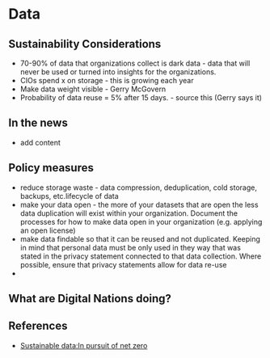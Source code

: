 # Data
## Sustainability Considerations
- 70-90% of data that organizations collect is dark data - data that will never be used or turned into insights for the organizations.
- CIOs spend x on storage - this is growing each year
- Make data weight visible - Gerry McGovern
-	Probability of data reuse = 5% after 15 days. - source this (Gerry says it)

## In the news
- add content

## Policy measures
- reduce storage waste - data compression, deduplication, cold storage, backups, etc.lifecycle of data
- make your data open - the more of your datasets that are open the less data duplication will exist within your organization. Document the processes for how to make data open in your organization (e.g. applying an open license) 
- make data findable so that it can be reused and not duplicated. Keeping in mind that personal data must be only used in they way that was stated in the privacy statement connected to that data collection. Where possible, ensure that privacy statements allow for data re-use
- 

## What are Digital Nations doing?

## References
- [Sustainable data:In pursuit of net zero](https://sustainabledata.economist.com/)
